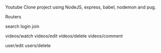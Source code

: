 Youtube Clone project using NodeJS, express, babel, nodemon and pug.


Routers

search
login
join

videos/watch
videos/edit
videos/delete
videos/comment

user/edit
users/delete